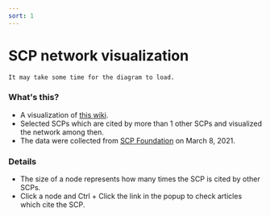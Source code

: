 ```yaml
---
sort: 1
---
```


# SCP network visualization

```note
It may take some time for the diagram to load.
```

<div class="flourish-embed flourish-network" data-src="visualisation/5326575"><script src="https://public.flourish.studio/resources/embed.js"></script></div>

### What's this?
- A visualization of [this wiki](https://iwasaki501.github.io/ternbusty/).
- Selected SCPs which are cited by more than 1 other SCPs and visualized the network among then.
- The data were collected from [SCP Foundation](https://scp-wiki.wikidot.com/) on March 8, 2021. 

### Details
- The size of a node represents how many times the SCP is cited by other SCPs.
- Click a node and Ctrl + Click the link in the popup to check articles which cite the SCP.
